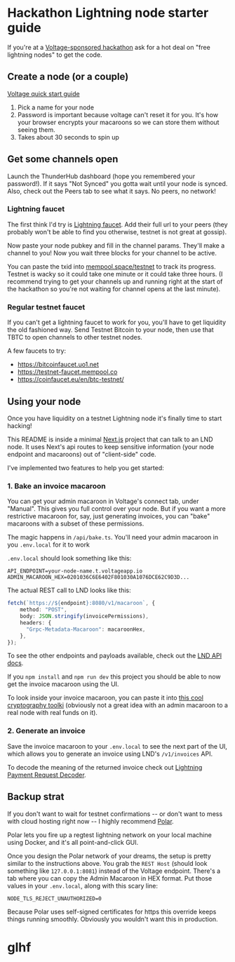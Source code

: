 # Hackathon Lightning node starter guide

If you're at a [Voltage-sponsored hackathon](https://app.voltage.cloud/satsx) ask for a hot deal on "free lightning nodes" to get the code. 

## Create a node (or a couple)

[Voltage quick start guide](https://docs.voltage.cloud/voltage-quick-start-guide)

1. Pick a name for your node
2. Password is important because voltage can't reset it for you. It's how your browser encrypts your macaroons so we can store them without seeing them.
3. Takes about 30 seconds to spin up

## Get some channels open

Launch the ThunderHub dashboard (hope you remembered your password!). If it says "Not Synced" you gotta wait until your node is synced. Also, check out the Peers tab to see what it says. No peers, no network!

### Lightning faucet

The first think I'd try is [Lightning faucet](https://faucet.lightning.community). Add their full url to your peers (they probably won't be able to find you otherwise, testnet is not great at gossip).

Now paste your node pubkey and fill in the channel params. They'll make a channel to you! Now you wait three blocks for your channel to be active.

You can paste the txid into [mempool.space/testnet](https://mempool.space/testnet) to track its progress. Testnet is wacky so it could take one minute or it could take three hours. (I recommend trying to get your channels up and running right at the start of the hackathon so you're not waiting for channel opens at the last minute).

### Regular testnet faucet

If you can't get a lightning faucet to work for you, you'll have to get liquidity the old fashioned way. Send Testnet Bitcoin to your node, then use that TBTC to open channels to other testnet nodes.

A few faucets to try:
- https://bitcoinfaucet.uo1.net
- https://testnet-faucet.mempool.co
- https://coinfaucet.eu/en/btc-testnet/

## Using your node

Once you have liquidity on a testnet Lightning node it's finally time to start hacking!

This README is inside a minimal [Next.js](https://nextjs.org) project that can talk to an LND node. It uses Next's api routes to keep sensitive information (your node endpoint and macaroons) out of "client-side" code.

I've implemented two features to help you get started:

### 1. Bake an invoice macaroon

You can get your admin macaroon in Voltage's connect tab, under "Manual". This gives you full control over your node. But if you want a more restrictive macaroon for, say, just generating invoices, you can "bake" macaroons with a subset of these permissions.

The magic happens in `/api/bake.ts`. You'll need your admin macaroon in you `.env.local` for it to work

`.env.local` should look something like this:

```env
API_ENDPOINT=your-node-name.t.voltageapp.io
ADMIN_MACAROON_HEX=0201036C6E6402F801030A1076DCE62C9D3D...
```

The actual REST call to LND looks like this:
```ts
fetch(`https://${endpoint}:8080/v1/macaroon`, {
    method: "POST",
    body: JSON.stringify(invoicePermissions),
    headers: {
      "Grpc-Metadata-Macaroon": macaroonHex,
    },
});
```

To see the other endpoints and payloads available, check out the [LND API docs](https://api.lightning.community/#lnd-rest-api-reference).

If you `npm install` and `npm run dev` this project you should be able to now get the invoice macaroon using the UI.

To look inside your invoice macaroon, you can paste it into [this cool cryptography toolki](https://guggero.github.io/cryptography-toolkit/#!/macaroon) (obviously not a great idea with an admin macaroon to a real node with real funds on it).

### 2. Generate an invoice

Save the invoice macaroon to your `.env.local` to see the next part of the UI, which allows you to generate an invoice using LND's `/v1/invoices` API.

To decode the meaning of the returned invoice check out [Lightning Payment Request Decoder](https://lndecode.com).

## Backup strat

If you don't want to wait for testnet confirmations -- or don't want to mess with cloud hosting right now -- I highly recommend [Polar](https://lightningpolar.com).

Polar lets you fire up a regtest lightning network on your local machine using Docker, and it's all point-and-click GUI.

Once you design the Polar network of your dreams, the setup is pretty similar to the instructions above. You grab the `REST Host` (should look something like `127.0.0.1:8081`) instead of the Voltage endpoint. There's a tab where you can copy the Admin Macaroon in HEX format. Put those values in your `.env.local`, along with this scary line:

```
NODE_TLS_REJECT_UNAUTHORIZED=0
```

Because Polar uses self-signed certificates for https this override keeps things running smoothly. Obviously you wouldn't want this in production.

# glhf